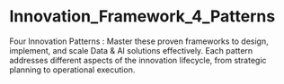 # Innovation_Framework_4_Patterns
Four Innovation Patterns : Master these proven frameworks to design, implement, and scale Data &amp; AI solutions effectively. Each pattern addresses different aspects of the innovation lifecycle, from strategic planning to operational execution.
